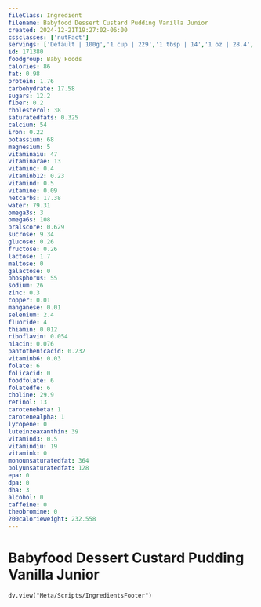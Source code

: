 ```yaml
---
fileClass: Ingredient
filename: Babyfood Dessert Custard Pudding Vanilla Junior
created: 2024-12-21T19:27:02-06:00
cssclasses: ['nutFact']
servings: ['Default | 100g','1 cup | 229','1 tbsp | 14','1 oz | 28.4','1 jar | 170','1 jar beech-nut stage 3 (6 oz) | 170','1 jar gerber third foods (6 oz) | 170','1 jar heinz junior-3 (6 oz) | 170']
id: 171380
foodgroup: Baby Foods
calories: 86
fat: 0.98
protein: 1.76
carbohydrate: 17.58
sugars: 12.2
fiber: 0.2
cholesterol: 38
saturatedfats: 0.325
calcium: 54
iron: 0.22
potassium: 68
magnesium: 5
vitaminaiu: 47
vitaminarae: 13
vitaminc: 0.4
vitaminb12: 0.23
vitamind: 0.5
vitamine: 0.09
netcarbs: 17.38
water: 79.31
omega3s: 3
omega6s: 108
pralscore: 0.629
sucrose: 9.34
glucose: 0.26
fructose: 0.26
lactose: 1.7
maltose: 0
galactose: 0
phosphorus: 55
sodium: 26
zinc: 0.3
copper: 0.01
manganese: 0.01
selenium: 2.4
fluoride: 4
thiamin: 0.012
riboflavin: 0.054
niacin: 0.076
pantothenicacid: 0.232
vitaminb6: 0.03
folate: 6
folicacid: 0
foodfolate: 6
folatedfe: 6
choline: 29.9
retinol: 13
carotenebeta: 1
carotenealpha: 1
lycopene: 0
luteinzeaxanthin: 39
vitamind3: 0.5
vitamindiu: 19
vitamink: 0
monounsaturatedfat: 364
polyunsaturatedfat: 128
epa: 0
dpa: 0
dha: 3
alcohol: 0
caffeine: 0
theobromine: 0
200calorieweight: 232.558
---
```


# Babyfood Dessert Custard Pudding Vanilla Junior

```dataviewjs
dv.view("Meta/Scripts/IngredientsFooter")
```